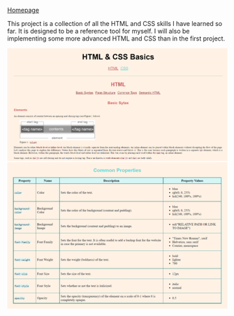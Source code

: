 [Homepage](../)

This project is a collection of all the HTML and CSS skills I have learned so far. It is designed to be a reference tool for myself. I will also be implementing some more advanced HTML and CSS than in the first project.

<a href="https://rad-beijinho-644a54.netlify.app"><img src="resources/images/preview-1.png" width="800"></a>
<a href="https://rad-beijinho-644a54.netlify.app"><img src="resources/images/preview-2.png" width="800"></a>